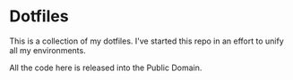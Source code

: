 # Dotfiles

This is a collection of my dotfiles. I've started this repo in an effort
to unify all my environments.

All the code here is released into the Public Domain.
